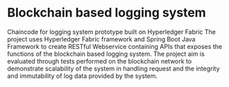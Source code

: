 # Blockchain based logging system

Chaincode for logging system prototype built on Hyperledger Fabric The project uses Hyperledger Fabric framework and Spring Boot Java Framework to create RESTful Webservice containing APIs that exposes the functions of the blockchain based logging system. The project aim is evaluated through tests performed on the blockchain network to demonstrate scalability of the system in handling request and the integrity and immutability of log data provided by the system.
